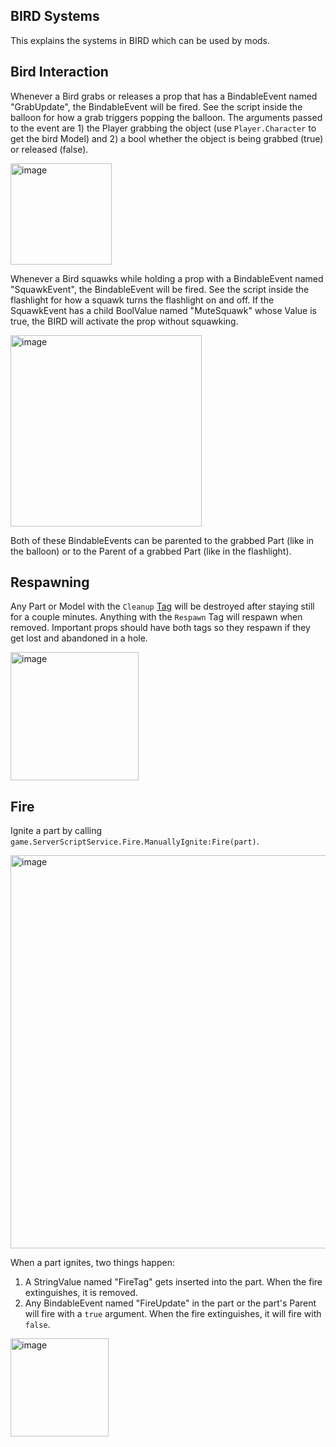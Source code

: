 ## BIRD Systems

This explains the systems in BIRD which can be used by mods.

## Bird Interaction

Whenever a Bird grabs or releases a prop that has a BindableEvent named "GrabUpdate", the BindableEvent will be fired. See the script inside the balloon for how a grab triggers popping the balloon. The arguments passed to the event are 1) the Player grabbing the object (use `Player.Character` to get the bird Model) and 2) a bool whether the object is being grabbed (true) or released (false).

<img width="162" alt="image" src="https://github.com/BouyertheDestroyer/BIRDmod/assets/150331530/90514ba6-87de-4e06-b48e-735b1544fcbe">

Whenever a Bird squawks while holding a prop with a BindableEvent named "SquawkEvent", the BindableEvent will be fired. See the script inside the flashlight for how a squawk turns the flashlight on and off. If the SquawkEvent has a child BoolValue named "MuteSquawk" whose Value is true, the BIRD will activate the prop without squawking.

<img width="306" alt="image" src="https://github.com/BouyertheDestroyer/BIRDmod/assets/150331530/32387e01-d24d-4e95-992f-bcbe44da104b">

Both of these BindableEvents can be parented to the grabbed Part (like in the balloon) or to the Parent of a grabbed Part (like in the flashlight).

## Respawning

Any Part or Model with the `Cleanup` [Tag](https://create.roblox.com/docs/reference/engine/classes/CollectionService) will be destroyed after staying still for a couple minutes. Anything with the `Respawn` Tag will respawn when removed. Important props should have both tags so they respawn if they get lost and abandoned in a hole.

<img width="205" alt="image" src="https://github.com/BouyertheDestroyer/BIRDmod/assets/150331530/bf22cd68-4e6b-4621-94dd-e1fe9e5b2ab9">

## Fire

Ignite a part by calling `game.ServerScriptService.Fire.ManuallyIgnite:Fire(part)`.

<img width="629" alt="image" src="https://github.com/BouyertheDestroyer/BIRDmod/assets/150331530/67bcaf7a-82c2-4bd4-bd6a-26f6160d87c3">

When a part ignites, two things happen:
1. A StringValue named "FireTag" gets inserted into the part. When the fire extinguishes, it is removed.
2. Any BindableEvent named "FireUpdate" in the part or the part's Parent will fire with a `true` argument. When the fire extinguishes, it will fire with `false`.

<img width="157" alt="image" src="https://github.com/BouyertheDestroyer/BIRDmod/assets/150331530/f89cbf97-09ed-478c-85e3-28e05300f378">
